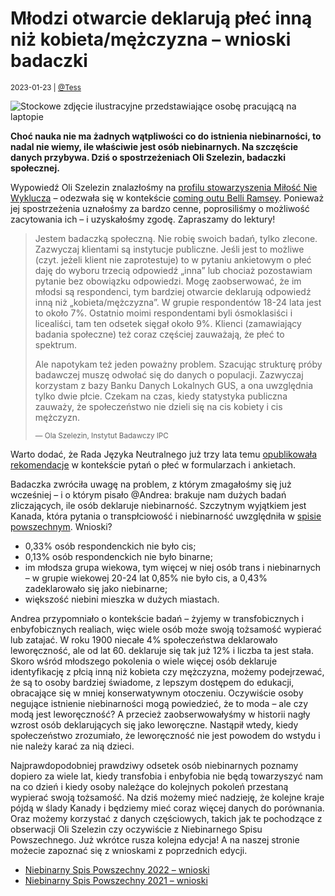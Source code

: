 # Młodzi otwarcie deklarują płeć inną niż kobieta/mężczyzna – wnioski badaczki

<small>2023-01-23 | [@Tess](/@Tess)</small>

![Stockowe zdjęcie ilustracyjne przedstawiające osobę pracującą na laptopie](/img-local/blog/laptop-ręce.jpg)

**Choć nauka nie ma żadnych wątpliwości co do istnienia niebinarności, to nadal nie wiemy, ile właściwie jest osób niebinarnych. Na szczęście danych przybywa. Dziś o spostrzeżeniach Oli Szelezin, badaczki społecznej.**

Wypowiedź Oli Szelezin znalazłośmy na [profilu stowarzyszenia Miłość Nie Wyklucza](https://www.facebook.com/Miloscniewyklucza/posts/pfbid02dgHH7WLJddNsG9k9jKum5JMeNvRYxk19Fem7t8RusAqDREABgVXa8zAKRYjgZVfpl) – odezwała się w kontekście [coming outu Belli Ramsey](https://zaimki.pl/blog/popkultura-niebinarno%C5%9B%C4%87). Ponieważ jej spostrzeżenia uznałośmy za bardzo cenne, poprosiliśmy o możliwość zacytowania ich – i uzyskałośmy zgodę. Zapraszamy do lektury!

> Jestem badaczką społeczną. Nie robię swoich badań, tylko zlecone. Zazwyczaj klientami są instytucje publiczne. Jeśli jest to możliwe (czyt. jeżeli klient nie zaprotestuje) to w pytaniu ankietowym o płeć daję do wyboru trzecią odpowiedź „inna” lub chociaż pozostawiam pytanie bez obowiązku odpowiedzi. Mogę zaobserwować, że im młodsi są respondenci, tym bardziej otwarcie deklarują odpowiedź inną niż „kobieta/mężczyzna”. W grupie respondentów 18-24 lata jest to około 7%. Ostatnio moimi respondentami byli ósmoklasiści i licealiści, tam ten odsetek sięgał około 9%. Klienci (zamawiający badania społeczne) też coraz częściej zauważają, że płeć to spektrum.
>
> Ale napotykam też jeden poważny problem. Szacując strukturę próby badawczej muszę odwołać się do danych o populacji. Zazwyczaj korzystam z bazy Banku Danych Lokalnych GUS, a ona uwzględnia tylko dwie płcie. Czekam na czas, kiedy statystyka publiczna zauważy, że społeczeństwo nie dzieli się na cis kobiety i cis mężczyzn.
>
> <small>— Ola Szelezin, Instytut Badawczy IPC</small>

Warto dodać, że Rada Języka Neutralnego już trzy lata temu [opublikowała rekomendacje](https://zaimki.pl/formularze) w kontekście pytań o płeć w formularzach i ankietach.

Badaczka zwróciła uwagę na problem, z którym zmagałośmy się już wcześniej – i o którym pisało @Andrea: brakuje nam dużych badań zliczających, ile osób deklaruje niebinarność. Szczytnym wyjątkiem jest Kanada, która pytania o transpłciowość i niebinarność uwzględniła w [spisie powszechnym](https://zaimki.pl/blog/ile-jest-osob-niebinarnych). Wnioski?

- 0,33% osób respondenckich nie było cis;
- 0,13% osób respondenckich nie było binarne;
- im młodsza grupa wiekowa, tym więcej w niej osób trans i niebinarnych – w grupie wiekowej 20-24 lat 0,85% nie było cis, a 0,43% zadeklarowało się jako niebinarne;
- większość niebini mieszka w dużych miastach.

Andrea przypomniało o kontekście badań – żyjemy w transfobicznych i enbyfobicznych realiach, więc wiele osób może swoją tożsamość wypierać lub zatajać. W roku 1900 niecałe 4% społeczeństwa deklarowało leworęczność, ale od lat 60. deklaruje się tak już 12% i liczba ta jest stała. Skoro wśród młodszego pokolenia o wiele więcej osób deklaruje identyfikację z płcią inną niż kobieta czy mężczyzna, możemy podejrzewać, że są to osoby bardziej świadome, z lepszym dostępem do edukacji, obracające się w mniej konserwatywnym otoczeniu. Oczywiście osoby negujące istnienie niebinarności mogą powiedzieć, że to moda – ale czy modą jest leworęczność? A przecież zaobserwowałyśmy w historii nagły wzrost osób deklarujących się jako leworęczne. Nastąpił wtedy, kiedy społeczeństwo zrozumiało, że leworęczność nie jest powodem do wstydu i nie należy karać za nią dzieci.

Najprawdopodobniej prawdziwy odsetek osób niebinarnych poznamy dopiero za wiele lat, kiedy transfobia i enbyfobia nie będą towarzyszyć nam na co dzień i kiedy osoby należące do kolejnych pokoleń przestaną wypierać swoją tożsamość. Na dziś możemy mieć nadzieję, że kolejne kraje pójdą w ślady Kanady i będziemy mieć coraz więcej danych do porównania. Oraz możemy korzystać z danych częściowych, takich jak te pochodzące z obserwacji Oli Szelezin czy oczywiście z Niebinarnego Spisu Powszechnego. Już wkrótce rusza kolejna edycja! A na naszej stronie możecie zapoznać się z wnioskami z poprzednich edycji.

 - [Niebinarny Spis Powszechny 2022 – wnioski](https://zaimki.pl/blog/spis-2022)
 - [Niebinarny Spis Powszechny 2021 – wnioski](https://zaimki.pl/blog/spis-2021)
